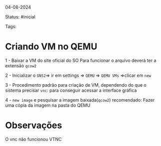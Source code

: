 04-08-2024 

Status: #inicial 

Tags: 

# Criando VM no QEMU

1 - Baixar a VM do site oficial do SO
	Para funcionar o arquivo deverá ter a extensão `qcow2`

2 - Inicializar o `GNS2`=> ir em settings => `QEMU` => `QEMU VMs`  =>clicar em `new`

3 - Procedimento padrão para criação de VM, dependendo do que o sistema precisar
	`vnc`: para conseguir acessar a interface gráfica

4 - `new image` e pesquisar a imagem baixada(`qcow2`)
	recomendado:  Fazer uma cópia da imagem na pasta do QEMU
	

# Observações

O vnc não funcionou VTNC